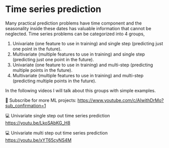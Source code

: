 # Time series prediction

Many practical prediction problems have time component and the seasonality inside these dates has valuable information that cannot be neglected. Time series problems can be categorized into 4 groups, 

1. Univariate (one feature to use in training) and single step (predicting just one point in the future).
2. Multivariate (multiple features to use in training) and single step (predicting just one point in the future).
3. Univariate (one feature to use in training) and multi-step (predicting multiple points in the future).
4. Multivariate (multiple features to use in training) and multi-step (predicting multiple points in the future).

In the following videos I will talk about this groups with simple examples. 


🔴 Subscribe for more ML projects: https://www.youtube.com/c/AIwithDrMo?sub_confirmation=1

💻 Univariate single step out time series prediction https://youtu.be/LkoSAbKG_H8

💻 Univariate multi step out time series prediction https://youtu.be/xYT65cyNS4M

